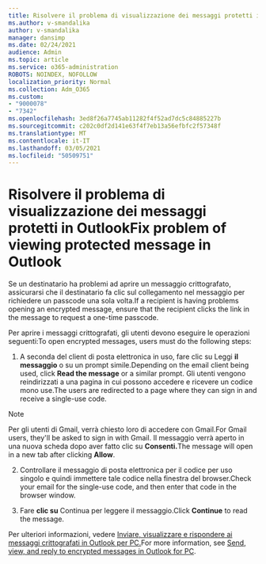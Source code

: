 ```yaml
---
title: Risolvere il problema di visualizzazione dei messaggi protetti in Outlook
ms.author: v-smandalika
author: v-smandalika
manager: dansimp
ms.date: 02/24/2021
audience: Admin
ms.topic: article
ms.service: o365-administration
ROBOTS: NOINDEX, NOFOLLOW
localization_priority: Normal
ms.collection: Adm_O365
ms.custom:
- "9000078"
- "7342"
ms.openlocfilehash: 3ed8f26a7745ab11282f4f52ad7dc5c84885227b
ms.sourcegitcommit: c202c0df2d141e63f4f7eb13a56efbfc2f57348f
ms.translationtype: MT
ms.contentlocale: it-IT
ms.lasthandoff: 03/05/2021
ms.locfileid: "50509751"
---
```

# <a name="fix-problem-of-viewing-protected-message-in-outlook"></a><span data-ttu-id="339cb-102">Risolvere il problema di visualizzazione dei messaggi protetti in Outlook</span><span class="sxs-lookup"><span data-stu-id="339cb-102">Fix problem of viewing protected message in Outlook</span></span>

<span data-ttu-id="339cb-103">Se un destinatario ha problemi ad aprire un messaggio crittografato, assicurarsi che il destinatario fa clic sul collegamento nel messaggio per richiedere un passcode una sola volta.</span><span class="sxs-lookup"><span data-stu-id="339cb-103">If a recipient is having problems opening an encrypted message, ensure that the recipient clicks the link in the message to request a one-time passcode.</span></span>

<span data-ttu-id="339cb-104">Per aprire i messaggi crittografati, gli utenti devono eseguire le operazioni seguenti:</span><span class="sxs-lookup"><span data-stu-id="339cb-104">To open encrypted messages, users must do the following steps:</span></span>

1. <span data-ttu-id="339cb-105">A seconda del client di posta elettronica in uso, fare clic su Leggi **il messaggio** o su un prompt simile.</span><span class="sxs-lookup"><span data-stu-id="339cb-105">Depending on the email client being used, click **Read the message** or a similar prompt.</span></span> <span data-ttu-id="339cb-106">Gli utenti vengono reindirizzati a una pagina in cui possono accedere e ricevere un codice mono use.</span><span class="sxs-lookup"><span data-stu-id="339cb-106">The users are redirected to a page where they can sign in and receive a single-use code.</span></span>

> [!NOTE]
> <span data-ttu-id="339cb-107">Per gli utenti di Gmail, verrà chiesto loro di accedere con Gmail.</span><span class="sxs-lookup"><span data-stu-id="339cb-107">For Gmail users, they'll be asked to sign in with Gmail.</span></span> <span data-ttu-id="339cb-108">Il messaggio verrà aperto in una nuova scheda dopo aver fatto clic su **Consenti.**</span><span class="sxs-lookup"><span data-stu-id="339cb-108">The message will open in a new tab after clicking **Allow**.</span></span>

2. <span data-ttu-id="339cb-109">Controllare il messaggio di posta elettronica per il codice per uso singolo e quindi immettere tale codice nella finestra del browser.</span><span class="sxs-lookup"><span data-stu-id="339cb-109">Check your email for the single-use code, and then enter that code in the browser window.</span></span>

3. <span data-ttu-id="339cb-110">Fare **clic su** Continua per leggere il messaggio.</span><span class="sxs-lookup"><span data-stu-id="339cb-110">Click **Continue** to read the message.</span></span>

<span data-ttu-id="339cb-111">Per ulteriori informazioni, vedere [Inviare, visualizzare e rispondere ai messaggi crittografati in Outlook per PC.](https://support.microsoft.com/topic/send-view-and-reply-to-encrypted-messages-in-outlook-for-pc-eaa43495-9bbb-4fca-922a-df90dee51980)</span><span class="sxs-lookup"><span data-stu-id="339cb-111">For more information, see [Send, view, and reply to encrypted messages in Outlook for PC](https://support.microsoft.com/topic/send-view-and-reply-to-encrypted-messages-in-outlook-for-pc-eaa43495-9bbb-4fca-922a-df90dee51980).</span></span>


